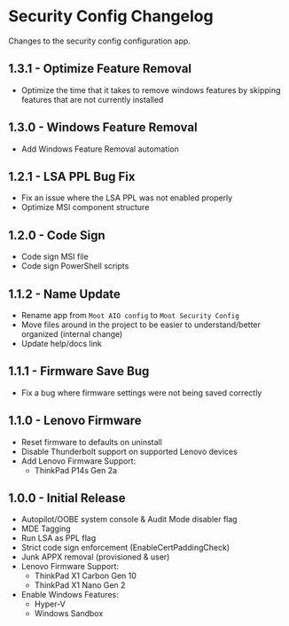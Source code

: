 # Security Config Changelog

Changes to the security config configuration app.

## 1.3.1 - Optimize Feature Removal

- Optimize the time that it takes to remove windows features by skipping features that are not currently installed

## 1.3.0 - Windows Feature Removal

- Add Windows Feature Removal automation

## 1.2.1 - LSA PPL Bug Fix

- Fix an issue where the LSA PPL was not enabled properly
- Optimize MSI component structure

## 1.2.0 - Code Sign

- Code sign MSI file
- Code sign PowerShell scripts

## 1.1.2 - Name Update

- Rename app from `Moot AIO config` to `Moot Security Config`
- Move files around in the project to be easier to understand/better organized (internal change)
- Update help/docs link

## 1.1.1 - Firmware Save Bug

- Fix a bug where firmware settings were not being saved correctly

## 1.1.0 - Lenovo Firmware

- Reset firmware to defaults on uninstall
- Disable Thunderbolt support on supported Lenovo devices
- Add Lenovo Firmware Support:
    - ThinkPad P14s Gen 2a

## 1.0.0 - Initial Release

- Autopilot/OOBE system console & Audit Mode disabler flag
- MDE Tagging
- Run LSA as PPL flag
- Strict code sign enforcement (EnableCertPaddingCheck)
- Junk APPX removal (provisioned & user)
- Lenovo Firmware Support:
    - ThinkPad X1 Carbon Gen 10
    - ThinkPad X1 Nano Gen 2
- Enable Windows Features:
    - Hyper-V
    - Windows Sandbox
